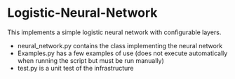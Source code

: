 # Logistic-Neural-Network
This implements a simple logistic neural network with configurable layers.

* neural_network.py contains the class implementing the neural network
* Examples.py has a few examples of use (does not execute automatically when running the script but must be run manually)
* test.py is a unit test of the infrastructure
